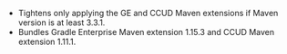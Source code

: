 - Tightens only applying the GE and CCUD Maven extensions if Maven version is at least 3.3.1.
- Bundles Gradle Enterprise Maven extension 1.15.3 and CCUD Maven extension 1.11.1.
